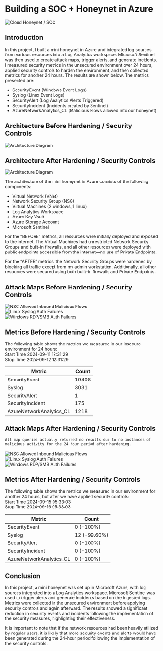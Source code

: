 # Building a SOC + Honeynet in Azure
![Cloud Honeynet / SOC](https://imgur.com/gw4cabm.jpg)

## Introduction

In this project, I built a mini honeynet in Azure and integrated log sources from various resources into a Log Analytics workspace. Microsoft Sentinel was then used to create attack maps, trigger alerts, and generate incidents. I measured security metrics in the unsecured environment over 24 hours, applied security controls to harden the environment, and then collected metrics for another 24 hours. The results are shown below. The metrics presented are:

- SecurityEvent (Windows Event Logs)
- Syslog (Linux Event Logs)
- SecurityAlert (Log Analytics Alerts Triggered)
- SecurityIncident (Incidents created by Sentinel)
- AzureNetworkAnalytics_CL (Malicious Flows allowed into our honeynet)

## Architecture Before Hardening / Security Controls
![Architecture Diagram](https://imgur.com/d9uQwIm.png)

## Architecture After Hardening / Security Controls
![Architecture Diagram](https://imgur.com/SIVnaUC.png)

The architecture of the mini honeynet in Azure consists of the following components:

- Virtual Network (VNet)
- Network Security Group (NSG)
- Virtual Machines (2 windows, 1 linux)
- Log Analytics Workspace
- Azure Key Vault
- Azure Storage Account
- Microsoft Sentinel

For the “BEFORE” metrics, all resources were initially deployed and exposed to the internet. The Virtual Machines had unrestricted Network Security Groups and built-in firewalls, and all other resources were deployed with public endpoints accessible from the internet—no use of Private Endpoints.

For the “AFTER” metrics, the Network Security Groups were hardened by blocking all traffic except from my admin workstation. Additionally, all other resources were secured using both built-in firewalls and Private Endpoints.

## Attack Maps Before Hardening / Security Controls
![NSG Allowed Inbound Malicious Flows](https://i.imgur.com/1qvswSX.png)<br>
![Linux Syslog Auth Failures](https://imgur.com/yu3jeqQ.png)<br>
![Windows RDP/SMB Auth Failures](https://imgur.com/oMWap7M.png)<br>

## Metrics Before Hardening / Security Controls

The following table shows the metrics we measured in our insecure environment for 24 hours:<br>
Start Time 2024-09-11 12:31:29<br>
Stop Time 2024-09-12 12:31:29

| Metric                   | Count
| ------------------------ | -----
| SecurityEvent            | 19498
| Syslog                   | 3031
| SecurityAlert            | 1
| SecurityIncident         | 175
| AzureNetworkAnalytics_CL | 1218

## Attack Maps After Hardening / Security Controls

```All map queries actually returned no results due to no instances of malicious activity for the 24 hour period after hardening.```
<br><br>
![NSG Allowed Inbound Malicious Flows](https://imgur.com/oa2EfJH.jpg)<br>
![Linux Syslog Auth Failures](https://imgur.com/wnQj3qR.jpg)<br>
![Windows RDP/SMB Auth Failures](https://imgur.com/xKWQr4x.jpg)<br>

## Metrics After Hardening / Security Controls

The following table shows the metrics we measured in our environment for another 24 hours, but after we have applied security controls:<br>
Start Time 2024-09-15 05:33:03<br>
Stop Time	2024-09-16 05:33:03

| Metric                   | Count
| ------------------------ | -----
| SecurityEvent            | 0 (-100%)
| Syslog                   | 12 (-99.60%)
| SecurityAlert            | 0 (-100%)
| SecurityIncident         | 0 (-100%)
| AzureNetworkAnalytics_CL | 0 (-100%)

## Conclusion

In this project, a mini honeynet was set up in Microsoft Azure, with log sources integrated into a Log Analytics workspace. Microsoft Sentinel was used to trigger alerts and generate incidents based on the ingested logs. Metrics were collected in the unsecured environment before applying security controls and again afterward. The results showed a significant reduction in security events and incidents following the implementation of the security measures, highlighting their effectiveness.

It is important to note that if the network resources had been heavily utilized by regular users, it is likely that more security events and alerts would have been generated during the 24-hour period following the implementation of the security controls.
